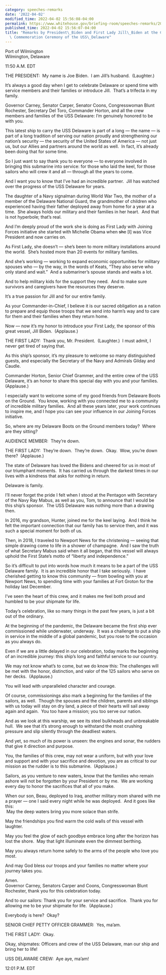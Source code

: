 ```yaml
---
category: speeches-remarks
date: '2022-04-02'
modified_time: 2022-04-02 15:56:08-04:00
permalink: https://www.whitehouse.gov/briefing-room/speeches-remarks/2022/04/02/remarks-by-president-biden-and-first-lady-jill-biden-at-the-commissioning-commemoration-ceremony-of-the-uss-delaware/
published_time: 2022-04-02 15:56:07-04:00
title: "Remarks by President\_Biden and First Lady Jill\_Biden at the Commissioning\
  \ Commemoration Ceremony of the USS\_Delaware"
---
```

 
Port of Wilmington  
Wilmington, Delaware

11:50 A.M. EDT  
  
THE PRESIDENT:  My name is Joe Biden.  I am Jill’s husband. 
(Laughter.)   
  
It’s always a good day when I get to celebrate Delaware or spend time
with service members and their families or introduce Jill.  That’s a
trifecta in my family.   
  
Governor Carney, Senator Carper, Senator Coons, Congresswoman Blunt
Rochester, Secretary Del Toro, Commander Horton, and all the crew
members and families of the USS Delaware: I’m genuinely honored to be
with you.   
  
This latest ship to carry the USS Delaware is part of a long — the name
— is part of a long tradition of serving our nation proudly and
strengthening our nation’s security — the security of the United States
of America — not just us, but our Allies and partners around the world
as well.  In fact, it’s already been doing that for some time.  
  
So I just want to say thank you to everyone — to everyone involved in
bringing this submarine into service: for those who laid the keel, for
those sailors who will crew it and all — through all the years to
come.    
  
And I want you to know that I’ve had an incredible partner.  Jill has
watched over the progress of the USS Delaware for years.  
  
The daughter of a Navy signalman during World War Two, the mother of a
member of the Delaware National Guard, the grandmother of children who
experienced having their father deployed away from home for a year at a
time.  She always holds our military and their families in her heart. 
And that is not hyperbole; that’s real.  
  
And I’m deeply proud of the work she is doing as First Lady with Joining
Forces initiative she started with Michelle Obama when <s>she</s> \[I\]
was Vice President and now carries on.    
  
As First Lady, she doesn’t — she’s been to more military installations
around the world.  She’s hosted more than 20 events for military
families.   
  
And she’s working — working to expand economic opportunities for
military spouses who — by the way, in the words of Keats, “They also
serve who only stand and wait.”  And a submariner’s spouse stands and
waits a lot.    
  
And to help military kids for the support they need.  And to make sure
survivors and caregivers have the resources they deserve.  
  
It’s a true passion for Jill and for our entire family.  
  
As your Commander-in-Chief, I believe it is our sacred obligation as a
nation to prepare and equip those troops that we send into harm’s way
and to care for them and their families when they return home.   
  
Now — now it’s my honor to introduce your First Lady, the sponsor of
this great vessel, Jill Biden.  (Applause.)  
  
THE FIRST LADY:  Thank you, Mr. President.  (Laughter.)  I must admit, I
never get tired of saying that.  
  
As this ship’s sponsor, it’s my pleasure to welcome so many
distinguished guests, and especially the Secretary of the Navy and
Admirals Gilday and Caudle.  
  
Commander Horton, Senior Chief Grammer, and the entire crew of the USS
Delaware, it’s an honor to share this special day with you and your
families.  (Applause.)  
  
I especially want to welcome some of my good friends from Delaware Boots
on the Ground.  You know, working with you connected me to a community
of incredible military families.  And all these years later, your work
continues to inspire me, and I hope you can see your influence in our
Joining Forces initiative.  
  
So, where are my Delaware Boots on the Ground members today?  Where are
they sitting?   
  
AUDIENCE MEMBER:  They’re down.  
  
THE FIRST LADY:  They’re down.  They’re down.  Okay.  Wow, you’re down
there?  (Applause.)   
  
The state of Delaware has loved the Bidens and cheered for us in most of
our triumphant moments.  It has carried us through the darkest times in
our lives with a kindness that asks for nothing in return.   
  
Delaware is family.  
  
I’ll never forget the pride I felt when I stood at the Pentagon with
Secretary of the Navy Ray Mabus, as well as you, Tom, to announce that I
would be this ship’s sponsor.  The USS Delaware was nothing more than a
drawing then.   
  
In 2016, my grandson, Hunter, joined me for the keel laying.  And I
think he felt the important connection that our family has to service
then, and it was such a special moment for both of us.   
  
Then, in 2018, I traveled to Newport News for the christening — seeing
that simple drawing come to life in a shower of champagne.  And I saw
the truth of what Secretary Mabus said when it all began, that this
vessel will always uphold the First State’s motto of “liberty and
independence.”  
  
So it’s difficult to put into words how much it means to be a part of
the USS Delaware family.  It is an incredible honor that I take
seriously.  I have cherished getting to know this community — from
bowling with you at Newport News, to spending time with your families at
Fort Groton for the holiday last December.  
  
I’ve seen the heart of this crew, and it makes me feel both proud and
humbled to be your shipmate for life.  
  
Today’s celebration, like so many things in the past few years, is just
a bit out of the ordinary.  
  
At the beginning of the pandemic, the Delaware became the first ship
ever commissioned while underwater, underway.  It was a challenge to put
a ship in service in the middle of a global pandemic, but you rose to
the occasion as you always do.  
  
Even if we are a little delayed in our celebration, today marks the
beginning of an incredible journey: this ship’s long and faithful
service to our country.  
  
We may not know what’s to come, but we do know this: The challenges will
be met with the honor, distinction, and valor of the 125 sailors who
serve on her decks.  (Applause.)    
  
You will lead with unparalleled character and courage.  
  
Of course, commissionings also mark a beginning for the families of the
sailors, as well.  Though the spouses and the children, parents and
siblings with us today will stay on dry land, a piece of their hearts
will sail away again and again.  You too have a mission; you too serve
our nation.  
  
And as we look at this warship, we see its steel bulkheads and
unbreakable hull.  We see that it’s strong enough to withstand the most
crushing pressure and slip silently through the deadliest waters.   
  
And yet, so much of its power is unseen: the engines and sonar, the
rudders that give it direction and purpose.  
  
You, the families of this crew, may not wear a uniform, but with your
love and support and with your sacrifice and devotion, you are as
critical to our mission as the rudder is to this submarine. 
(Applause.)         
  
Sailors, as you venture to new waters, know that the families who remain
ashore will not be forgotten by your President or by me.  We are working
every day to honor the sacrifices that all of you make.  
  
When our son, Beau, deployed to Iraq, another military mom shared with
me a prayer — one I said every night while he was deployed.  And it goes
like this:  
 May the deep waters bring you more solace than strife.  
  
May the friendships you find warm the cold walls of this vessel with
laughter.   
  
May you feel the glow of each goodbye embrace long after the horizon has
lost the shore.  May that light illuminate even the dimmest berthing.  
  
May you always return home safely to the arms of the people who love you
most.  
  
And may God bless our troops and your families no matter where your
journey takes you.   
  
Amen.   
Governor Carney, Senators Carper and Coons, Congresswoman Blunt
Rochester, thank you for this celebration today.  
  
And to our sailors: Thank you for your service and sacrifice.  Thank you
for allowing me to be your shipmate for life.  (Applause.)  
  
Everybody is here?  Okay?   
  
SENIOR CHIEF PETTY OFFICER GRAMMER:  Yes, ma’am.  
  
THE FIRST LADY:  Okay.   
  
Okay, shipmates: Officers and crew of the USS Delaware, man our ship and
bring her to life!  
  
USS DELAWARE CREW:  Aye aye, ma’am!  
  
12:01 P.M. EDT

